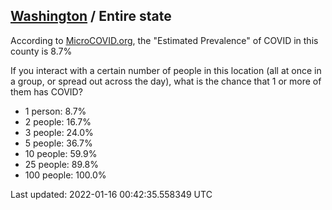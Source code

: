 
## [Washington](/united-states/washington) / Entire state

According to [MicroCOVID.org](http://microcovid.org),
the "Estimated Prevalence" of COVID in this county is 8.7%

If you interact with a certain number of people in this location
(all at once in a group, or spread out across the day), what is the chance that
1 or more of them has COVID?

- 1 person: 8.7%
- 2 people: 16.7%
- 3 people: 24.0%
- 5 people: 36.7%
- 10 people: 59.9%
- 25 people: 89.8%
- 100 people: 100.0%

Last updated: 2022-01-16 00:42:35.558349 UTC

